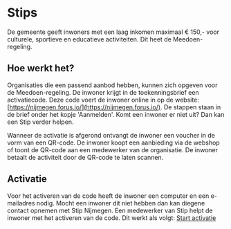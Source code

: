 # Stips

De gemeente geeft inwoners met een laag inkomen maximaal € 150,- voor culturele, sportieve en educatieve activiteiten. Dit heet de Meedoen-regeling.

## Hoe werkt het?
Organisaties die een passend aanbod hebben, kunnen zich opgeven voor de Meedoen-regeling. De inwoner krijgt in de toekenningsbrief een activatiecode. Deze code voert de inwoner online in op de website: [https://nijmegen.forus.io/](https://nijmegen.forus.io/). De stappen staan in de brief onder het kopje 'Aanmelden'. Komt een inwoner er niet uit? Dan kan een Stip verder helpen.

Wanneer de activatie is afgerond ontvangt de inwoner een voucher in de vorm van een QR-code.
De inwoner koopt een aanbieding via de webshop of toont de QR-code aan een medewerker van de organisatie. De inwoner betaalt de activiteit door de QR-code te laten scannen.


## Activatie
Voor het activeren van de code heeft de inwoner een computer en een e-mailadres nodig. Mocht een inwoner dit niet hebben dan kan diegene contact opnemen met Stip Nijmegen. Een medewerker van Stip helpt de inwoner met het activeren van de code. Dit werkt als volgt: [Start activatie](https://help.forus.io/nijmegen/stips/activatie/)
